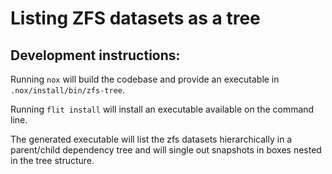Listing ZFS datasets as a tree
==============================

Development instructions:
-------------------------

Running `nox` will build the codebase and provide an executable in
`.nox/install/bin/zfs-tree`.

Running `flit install` will install an executable available on the command
line.

The generated executable will list the zfs datasets hierarchically in a
parent/child dependency tree and will single out snapshots in boxes nested in
the tree structure.